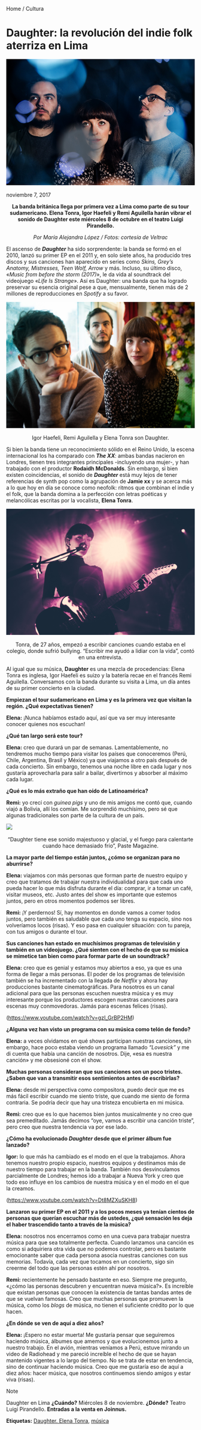 Home / Cultura
# Daughter: la revolución del indie folk aterriza en Lima

<img src="/Images/Emma Swann/Daughter-Feb-20151119-Emma-Swann-9721.jpg">

noviembre 7, 2017

**<p align="center"> 
La banda británica llega por primera vez a Lima como parte de su tour sudamericano. Elena Tonra, Igor Haefeli y Remi Aguilella harán vibrar el sonido de Daughter este miércoles 8 de octubre en el teatro Luigi Pirandello.**
</p>

*<p align="center">
Por María Alejandra López / Fotos: cortesía de Veltrac*
</p>

El ascenso de ***Daughter*** ha sido sorprendente: la banda se formó en el 2010, lanzó su primer EP en el 2011 y, en solo siete años, ha producido tres discos y sus canciones han aparecido en series como *Skins, Grey’s Anatomy, Mistresses, Teen Wolf, Arrow* y más. Incluso, su último disco, «*Music from before the storm (2017)*», le da vida al soundtrack del videojuego «*Life Is Strange*». Así es Daughter: una banda que ha logrado preservar su esencia original pese a que, mensualmente, tienen más de 2 millones de reproducciones en *Spotify* a su favor. 

<img src="/Images/Sonny Malhotra/Daughter_by_Sonny_Malhotra-9770.jpg">

<p align="center">
Igor Haefeli, Remi Aguilella y Elena Tonra son Daughter.
</p>

Si bien la banda tiene un reconocimiento sólido en el Reino Unido, la escena internacional los ha comparado con ***The XX***: ambas bandas nacieron en Londres, tienen tres integrantes principales -incluyendo una mujer-, y han trabajado con el productor **Rodaidh McDonalds**. Sin embargo, si bien existen coincidencias, el sonido de ***Daughter*** está muy lejos de tener referencias de synth pop como la agrupación de **Jamie xx** y se acerca más a lo que hoy en día se conoce como neofolk: ritmos que combinan el indie y el folk, que la banda domina a la perfección con letras poéticas y melancólicas escritas por la vocalista, **Elena Tonra**. 

<img src="/Images/Anam Merchant/DSC_6430.jpg">

<p align="center">
Tonra, de 27 años, empezó a escribir canciones cuando estaba en el colegio, donde sufrió bullying. “Escribir me ayudó a lidiar con la vida”, contó en una entrevista.
</p>

Al igual que su música, **Daughter** es una mezcla de procedencias: Elena Tonra es inglesa, Igor Haefeli es suizo y la batería recae en el francés Remi Aguilella. Conversamos con la banda durante su visita a Lima, un día antes de su primer concierto en la ciudad. 

**Empiezan el tour sudamericano en Lima y es la primera vez que visitan la región. ¿Qué expectativas tienen?**

**Elena:** ¡Nunca habíamos estado aquí, así que va ser muy interesante conocer quienes nos escuchan!

**¿Qué tan largo será este tour?**

**Elena:** creo que durará un par de semanas. Lamentablemente, no tendremos mucho tiempo para visitar los países que conoceremos (Perú, Chile, Argentina, Brasil y México) ya que viajamos a otro país después de cada concierto. Sin embargo, tenemos una noche libre en cada lugar y nos gustaría aprovecharla para salir a bailar, divertirnos y absorber al máximo cada lugar.

**¿Qué es lo más extraño que han oído de Latinoamérica?**

**Remi:** yo crecí con *guinea pigs* y uno de mis amigos me contó que, cuando viajó a Bolivia, allí los comían. Me sorprendió muchísimo, pero sé que algunas tradicionales son parte de la cultura de un país.

<img src="/Images/Eliot Lee Hazel/daughter.jpg">

<p align="center">
“Daughter tiene ese sonido majestuoso y glacial, y el fuego para calentarte cuando hace demasiado frío”, Paste Magazine.
</p>

**La mayor parte del tiempo están juntos, ¿cómo se organizan para no aburrirse?**

**Elena:** viajamos con más personas que forman parte de nuestro equipo y creo que tratamos de trabajar nuestra individualidad para que cada uno pueda hacer lo que más disfruta durante el día: comprar, ir a tomar un café, visitar museos, etc. Justo antes del show es importante que estemos juntos, pero en otros momentos podemos ser libres.

**Remi:** ¡Y perdernos! Sí, hay momentos en donde vamos a comer todos juntos, pero también es saludable que cada uno tenga su espacio, sino nos volveríamos locos (risas). Y eso pasa en cualquier situación: con tu pareja, con tus amigos o durante el tour.

**Sus canciones han estado en muchísimos programas de televisión y también en un videojuego. ¿Qué sienten con el hecho de que su música se mimetice tan bien como para formar parte de un soundtrack?**

**Elena:** creo que es genial y estamos muy abiertos a eso, ya que es una forma de llegar a más personas. El poder de los programas de televisión también se ha incrementado con la llegada de *Netflix* y ahora hay producciones bastante cinematográficas. Para nosotros es un canal adicional para que las personas escuchen nuestra música y es muy interesante porque los productores escogen nuestras canciones para escenas muy conmovedoras. Jamás para escenas felices (risas).

(https://www.youtube.com/watch?v=gzI_GrBP2HM)

**¿Alguna vez han visto un programa con su música como telón de fondo?**

**Elena:** a veces olvidamos en qué shows participan nuestras canciones, sin embargo, hace poco estaba viendo un programa llamado *“Lovesick”* y me di cuenta que había una canción de nosotros. Dije, «esa es nuestra canción» y me obsesioné con el show.

**Muchas personas consideran que sus canciones son un poco tristes. ¿Saben que van a transmitir esos sentimientos antes de escribirlas?**

**Elena:** desde mi perspectiva como compositora, puedo decir que me es más fácil escribir cuando me siento triste, que cuando me siento de forma contraria. Se podría decir que hay una tristeza encubierta en mi música. 

**Remi:** creo que es lo que hacemos bien juntos musicalmente y no creo que sea premeditado. Jamás decimos “oye, vamos a escribir una canción triste”, pero creo que nuestra tendencia va por ese lado.

**¿Cómo ha evolucionado *Daughter* desde que el primer álbum fue lanzado?**

**Igor:** lo que más ha cambiado es el modo en el que la trabajamos. Ahora tenemos nuestro propio espacio, nuestros equipos y destinamos más de nuestro tiempo para trabajar en la banda. También nos desvinculamos parcialmente de Londres; hemos ido a trabajar a Nueva York y creo que todo eso influye en los cambios de nuestra música y en el modo en el que la creamos.

(https://www.youtube.com/watch?v=Dt8MZXuSKH8)

**Lanzaron su primer EP en el 2011 y a los pocos meses ya tenían cientos de personas que querían escuchar más de ustedes, ¿qué sensación les deja el haber trascendido tanto a través de la música?**

**Elena:** nosotros nos encerramos como en una cueva para trabajar nuestra música para que sea totalmente perfecta. Cuando lanzamos una canción es como si adquiriera otra vida que no podemos controlar, pero es bastante emocionante saber que cada persona asocia nuestras canciones con sus memorias. Todavía, cada vez que tocamos en un concierto, sigo sin creerme del todo que las personas estén ahí por nosotros. 

**Remi:** recientemente he pensado bastante en eso. Siempre me pregunto, «¿cómo las personas descubren y encuentran nueva música?». Es increíble que existan personas que conocen la existencia de tantas bandas antes de que se vuelvan famosas. Creo que muchas personas que promueven la música, como los *blogs* de música, no tienen el suficiente crédito por lo que hacen.

**¿En dónde se ven de aquí a diez años?**

**Elena:** ¡Espero no estar muerta! Me gustaría pensar que seguiremos haciendo música, álbumes que amemos y que evolucionemos junto a nuestro trabajo. En el avión, mientras veníamos a Perú, estuve mirando un video de Radiohead y me pareció increíble el hecho de que se hayan mantenido vigentes a lo largo del tiempo. No se trata de estar en tendencia, sino de continuar haciendo música. Creo que me gustaría eso de aquí a diez años: hacer música, que nosotros continuemos siendo amigos y estar viva (risas).

> [!NOTE]
> Daughter en Lima **¿Cuándo?** Miércoles 8 de noviembre. **¿Dónde?** Teatro Luigi Pirandello. **Entradas a la venta en Joinnus.**

**Etiquetas:** [Daughter. Elena Tonra](https://cosas.pe/tag/daughter-elena-tonra/), [música](https://cosas.pe/tag/daughter-elena-tonra/)	
